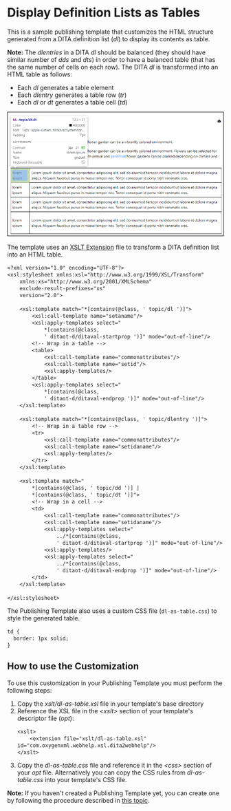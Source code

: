 # Display Definition Lists as Tables

This is a sample publishing template that customizes the HTML structure generated from a DITA definition list (*dl*) to display its contents as table.

**Note:** The *dlentries* in a DITA *dl* should be balanced (they should have similar number of *dds* and *dts*) in order to have a balanced table (that has the same number of cells on each row).
The DITA *dl* is transformed into an HTML table as follows:

- Each *dl* generates a table element
- Each *dlentry* generates a table row (*tr*)
- Each *dl* or *dt* generates a table cell (*td*)


![resources/img/dl-as-table.png](resources/img/dl-as-table.png "Definition List as Table")

The template uses an [XSLT Extension](https://www.oxygenxml.com/doc/versions/25.0/ug-webhelp-responsive/topics/whr-responsive-override-xslt-dita-xslt-import.html) file to transform a DITA definition list into an HTML table.
```
<?xml version="1.0" encoding="UTF-8"?>
<xsl:stylesheet xmlns:xsl="http://www.w3.org/1999/XSL/Transform"
    xmlns:xs="http://www.w3.org/2001/XMLSchema"
    exclude-result-prefixes="xs"
    version="2.0">
    
    <xsl:template match="*[contains(@class, ' topic/dl ')]">
        <xsl:call-template name="setaname"/>
        <xsl:apply-templates select="
            *[contains(@class,
            ' ditaot-d/ditaval-startprop ')]" mode="out-of-line"/>
        <!-- Wrap in a table -->
        <table>
            <xsl:call-template name="commonattributes"/>
            <xsl:call-template name="setid"/>
            <xsl:apply-templates/>
        </table>
        <xsl:apply-templates select="
            *[contains(@class,
            ' ditaot-d/ditaval-endprop ')]" mode="out-of-line"/>
    </xsl:template>
    
    <xsl:template match="*[contains(@class, ' topic/dlentry ')]">
        <!-- Wrap in a table row -->
        <tr>
            <xsl:call-template name="commonattributes"/>
            <xsl:call-template name="setidaname"/>
            <xsl:apply-templates/>
        </tr>
    </xsl:template>
    
    <xsl:template match="
        *[contains(@class, ' topic/dd ')] |
        *[contains(@class, ' topic/dt ')]">
        <!-- Wrap in a cell -->
        <td>
            <xsl:call-template name="commonattributes"/>
            <xsl:call-template name="setidaname"/>
            <xsl:apply-templates select="
                ../*[contains(@class,
                ' ditaot-d/ditaval-startprop ')]" mode="out-of-line"/>
            <xsl:apply-templates/>
            <xsl:apply-templates select="
                ../*[contains(@class,
                ' ditaot-d/ditaval-endprop ')]" mode="out-of-line"/>
        </td>
    </xsl:template>
    
</xsl:stylesheet>
```


The Publishing Template also uses a custom CSS file (`dl-as-table.css`) to style the generated table.
```
td {
  border: 1px solid;
}
```

## How to use the Customization

To use this customization in your Publishing Template you must perform the following steps:

1. Copy the *xslt/dl-as-table.xsl* file in your template's base directory
1. Reference the XSL file in the *&lt;xslt>* section of your template's descriptor file (*opt*):
    ```
    <xslt>
        <extension file="xslt/dl-as-table.xsl" id="com.oxygenxml.webhelp.xsl.dita2webhelp"/>
    </xslt>
    ```
1. Copy the *dl-as-table.css* file and reference it in the *&lt;css>* section of your *opt* file. Alternatively you can copy the CSS rules from *dl-as-table.css* into your template's CSS file.

**Note:** If you haven't created a Publishing Template yet, you can create one by following the procedure described in [this topic](https://www.oxygenxml.com/doc/versions/25.0/ug-webhelp-responsive/topics/whr-create-publishing-template-x.html).


